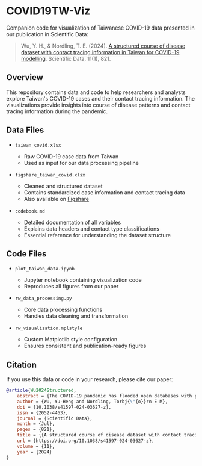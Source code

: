 # COVID19TW-Viz
Companion code for visualization of Taiwanese COVID-19 data presented in our publication in Scientific Data:
> Wu, Y. H., & Nordling, T. E. (2024). [A structured course of disease dataset with contact tracing information in Taiwan for COVID-19 modelling](https://doi.org/10.1038/s41597-024-03627-z). Scientific Data, 11(1), 821.

## Overview
This repository contains data and code to help researchers and analysts explore Taiwan's COVID-19 cases and their contact tracing information. The visualizations provide insights into course of disease patterns and contact tracing information during the pandemic.

## Data Files
- `taiwan_covid.xlsx`
  - Raw COVID-19 case data from Taiwan
  - Used as input for our data processing pipeline

- `figshare_taiwan_covid.xlsx`
  - Cleaned and structured dataset
  - Contains standardized case information and contact tracing data
  - Also available on [Figshare](https://doi.org/10.6084/m9.figshare.24623964.v2)

- `codebook.md`
  - Detailed documentation of all variables
  - Explains data headers and contact type classifications
  - Essential reference for understanding the dataset structure

## Code Files
- `plot_taiwan_data.ipynb`
  - Jupyter notebook containing visualization code
  - Reproduces all figures from our paper

- `rw_data_processing.py`
  - Core data processing functions
  - Handles data cleaning and transformation

- `rw_visualization.mplstyle`
  - Custom Matplotlib style configuration
  - Ensures consistent and publication-ready figures


## Citation
If you use this data or code in your research, please cite our paper:
```bibtex
@article{Wu2024Structured,
    abstract = {The COVID-19 pandemic has flooded open databases with population-level data. However, individual-level structured data, such as the course of disease and contact tracing information, is almost non-existent in open databases. Publish a structured and cleaned COVID-19 dataset with the course of disease and contact tracing information for easy benchmarking of COVID-19 models. We gathered data from Taiwanese open databases and daily news reports. The outcome is a structured quantitative dataset encompassing the course of the disease of Taiwanese individuals, alongside their contact tracing information. Our dataset comprises 579 confirmed cases covering the period from January 21, to November 9, 2020, when the original SARS-CoV-2 virus was most prevalent in Taiwan. The data include features such as travel history, age, gender, symptoms, contact types between cases, date of symptoms onset, confirmed, critically ill, recovered, and dead. We also include the daily summary data at population-level from January 21, 2020, to May 23, 2022. Our data can help enhance epidemiological modelling.},
    author = {Wu, Yu-Heng and Nordling, Torbj{\"{o}}rn E M},
    doi = {10.1038/s41597-024-03627-z},
    issn = {2052-4463},
    journal = {Scientific Data},
    month = {Jul},
    pages = {821},
    title = {{A structured course of disease dataset with contact tracing information in Taiwan for COVID-19 modelling}},
    url = {https://doi.org/10.1038/s41597-024-03627-z},
    volume = {11},
    year = {2024}
}